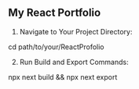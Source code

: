 ## My React Portfolio

1.	Navigate to Your Project Directory:

cd path/to/your/ReactProfolio


2.	Run Build and Export Commands:

npx next build && npx next export

